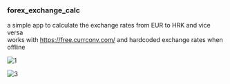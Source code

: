 ### forex_exchange_calc

a simple app to calculate the exchange rates from EUR to HRK and vice versa  
works with https://free.currconv.com/ and hardcoded exchange rates when offline  
  
![1](https://user-images.githubusercontent.com/50703696/126714521-5c2d81b8-ef21-4737-8a9d-f7534dfd773f.png)  

![3](https://user-images.githubusercontent.com/50703696/126715139-ae1e6842-cc00-42ac-83b8-7305cc691652.png)  
